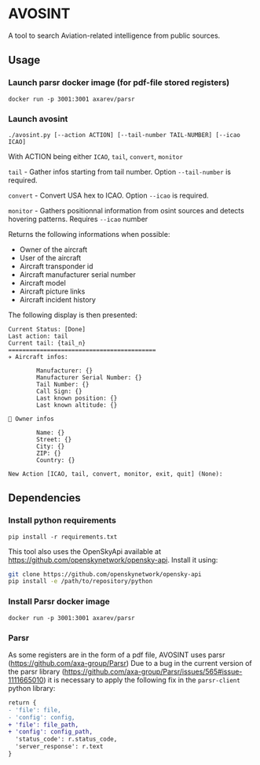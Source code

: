 # AVOSINT
A tool to search Aviation-related intelligence from public sources.

## Usage
### Launch parsr docker image (for pdf-file stored registers)
`docker run -p 3001:3001 axarev/parsr`

### Launch avosint
`./avosint.py [--action ACTION] [--tail-number TAIL-NUMBER] [--icao ICAO]`

With ACTION being either `ICAO`, `tail`, `convert`, `monitor`

`tail` - Gather infos starting from tail number. Option `--tail-number` is required.

`convert` - Convert USA hex to ICAO. Option `--icao` is required.

`monitor` - Gathers positionnal information from osint sources and detects hovering patterns. Requires `--icao` number 

Returns the following informations when possible:
* Owner of the aircraft
* User of the aircraft
* Aircraft transponder id
* Aircraft manufacturer serial number
* Aircraft model
* Aircraft picture links
* Aircraft incident history

The following display is then presented:
```==========================================
Current Status: [Done]
Last action: tail
Current tail: {tail_n}
==========================================
✈️ Aircraft infos:

        Manufacturer: {}
        Manufacturer Serial Number: {}
        Tail Number: {}
        Call Sign: {}
        Last known position: {}
        Last known altitude: {}
        
🧍 Owner infos

        Name: {} 
        Street: {}   
        City: {} 
        ZIP: {}
        Country: {}
            
New Action [ICAO, tail, convert, monitor, exit, quit] (None):
```

## Dependencies
### Install python requirements
`pip install -r requirements.txt`

This tool also uses the OpenSkyApi available at https://github.com/openskynetwork/opensky-api. Install it using:
```bash
git clone https://github.com/openskynetwork/opensky-api 
pip install -e /path/to/repository/python
```
### Install Parsr docker image
`docker run -p 3001:3001 axarev/parsr`
### Parsr 
As some registers are in the form of a pdf file, AVOSINT uses parsr (https://github.com/axa-group/Parsr)
Due to a bug in the current version of the parsr library (https://github.com/axa-group/Parsr/issues/565#issue-1111665010) it is necessary to apply the following fix in the `parsr-client` python library:


```diff
return {
- 'file': file,
- 'config': config,
+ 'file': file_path,
+ 'config': config_path,
  'status_code': r.status_code,
  'server_response': r.text
}
